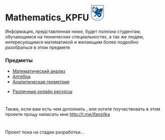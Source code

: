 # Mathematics_KPFU ![](https://github.com/ifanzilka/Mathematics_KPFU/blob/master/img/kpfu_photo-resizer.ru.jpg)

Информация, представленная ниже, будет полезна студентам, обучающимся на технических специальностях, а так же людям, интересующимся математикой и желающим более подробно разобраться в этом предмете

### Предметы
+ [Математический анализ](/links/mathematical-analysis.md)
+ [Алгебра](https://github.com/ifanzilka/Mathematics_KPFU/blob/master/links/algebra.md) 
+ [Аналитическая геометрия]()  
  
  
  
  
 * [Различные онлайн ресурсы](https://github.com/ifanzilka/Mathematics_KPFU/blob/master/links/online_resurs.md)
#
#
Также, если вам есть чем дополнить , или хотите поучаствовать в этом проекте прощу написать мне http://t.me/ifanzilka
#
#
#
#
#
#
Проект пока на стадии разработки...



